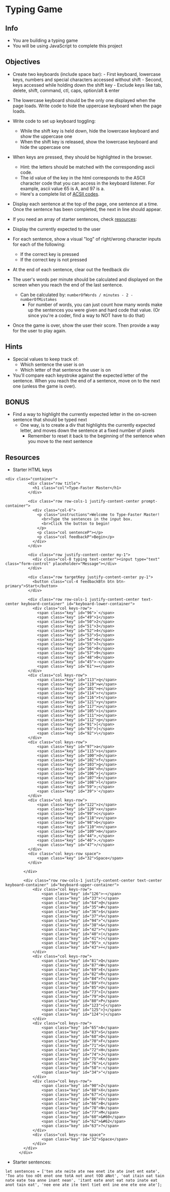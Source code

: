 # Typing Game

## Info

- You are building a typing game
- You will be using JavaScript to complete this project

## Objectives

- Create two keyboards (include space bar): - First keyboard, lowercase keys, numbers and special characters accessed without shift - Second, keys accessed while holding down the shift key - Exclude keys like tab, delete, shift, command, ctl, caps, option/alt & enter
- The lowercase keyboard should be the only one displayed when the page loads. Write code to hide the uppercase keyboard when the page loads.
- Write code to set up keyboard toggling:
  - While the shift key is held down, hide the lowercase keyboard and show the uppercase one
  - When the shift key is released, show the lowercase keyboard and hide the uppercase one
- When keys are pressed, they should be highlighted in the browser.
  - Hint: the letters should be matched with the corresponding ascii code. 
  - The id value of the key in the html corresponds to the ASCII character code that you can access in the keyboard listener. For example, ascii value 65 is A, and 97 is a. 
  - Here's a complete list of [ACSII codes](https://www.ascii-code.com/).
- Display each sentence at the top of the page, one sentence at a time. Once the sentence has been completed, the next in line should appear. 
- If you need an array of starter sentences, check [resources](#Resources):

- Display the currently expected to the user
- For each sentence, show a visual "log" of right/wrong character inputs for each of the following:
  - If the correct key is pressed
  - If the correct key is not pressed
- At the end of each sentence, clear out the feedback div
- The user's words per minute should be calculated and displayed on the screen when you reach the end of the last sentence.
  - Can be calculated by: `numberOfWords / minutes - 2 - numberOfMistakes`
    - For number of words, you can just count how many words make up the sentences you were given and hard code that value. (Or since you're a coder, find a way to NOT have to do that)
- Once the game is over, show the user their score. Then provide a way for the user to play again.

## Hints

- Special values to keep track of:
  - Which sentence the user is on
  - Which letter of that sentence the user is on
- You'll compare each keystroke against the expected letter of the sentence. When you reach the end of a sentence, move on to the next one (unless the game is over).

## BONUS

- Find a way to highlight the currently expected letter in the on-screen sentence that should be typed next
  - One way, is to create a div that highlights the currently expected letter, and moves down the sentence at a fixed number of pixels
    - Remember to reset it back to the beginning of the sentence when you move to the next sentence

## Resources

- Starter HTML keys

```
<div class="container">
          <div class="row title">
            <h1 class="col">Type-Faster Master</h1>
          </div>

          <div class="row row-cols-1 justify-content-center prompt-container">
            <div class="col-6">
              <p class="instructions">Welcome to Type-Faster Master!
                <br>Type the sentences in the input box.
                <br>Click the button to begin!
              </p>
              <p class="col sentenceP"></p>
              <p class="col feedbackP">Begin</p>
            </div>
          </div>

          <div class="row justify-content-center my-1">
            <div class="col-8 typing text-center"><input type="text" class="form-control" placeholder="Message"></div>
          </div>

          <div class="row targetKey justify-content-center py-1">
            <button class="col-4 feedbackBtn btn btn-primary">Start</button>
          </div>

          <div class="row row-cols-1 justify-content-center text-center keyboard-container" id="keyboard-lower-container">
            <div class="col keys-row">
              <span class="key" id="96">`</span>
              <span class="key" id="49">1</span>
              <span class="key" id="50">2</span>
              <span class="key" id="51">3</span>
              <span class="key" id="52">4</span>
              <span class="key" id="53">5</span>
              <span class="key" id="54">6</span>
              <span class="key" id="55">7</span>
              <span class="key" id="56">8</span>
              <span class="key" id="57">9</span>
              <span class="key" id="48">0</span>
              <span class="key" id="45">-</span>
              <span class="key" id="61">=</span>
          </div>
          <div class="col keys-row">
              <span class="key" id="113">q</span>
              <span class="key" id="119">w</span>
              <span class="key" id="101">e</span>
              <span class="key" id="114">r</span>
              <span class="key" id="116">t</span>
              <span class="key" id="121">y</span>
              <span class="key" id="117">u</span>
              <span class="key" id="105">i</span>
              <span class="key" id="111">o</span>
              <span class="key" id="112">p</span>
              <span class="key" id="91">[</span>
              <span class="key" id="93">]</span>
              <span class="key" id="92">\</span>
          </div>
          <div class="col keys-row">
              <span class="key" id="97">a</span>
              <span class="key" id="115">s</span>
              <span class="key" id="100">d</span>
              <span class="key" id="102">f</span>
              <span class="key" id="103">g</span>
              <span class="key" id="104">h</span>
              <span class="key" id="106">j</span>
              <span class="key" id="107">k</span>
              <span class="key" id="108">l</span>
              <span class="key" id="59">;</span>
              <span class="key" id="39">'</span>
          </div>
          <div class="col keys-row">
              <span class="key" id="122">z</span>
              <span class="key" id="120">x</span>
              <span class="key" id="99">c</span>
              <span class="key" id="118">v</span>
              <span class="key" id="98">b</span>
              <span class="key" id="110">n</span>
              <span class="key" id="109">m</span>
              <span class="key" id="44">,</span>
              <span class="key" id="46">.</span>
              <span class="key" id="47">/</span>
          </div>
          <div class="col keys-row space">
              <span class="key" id="32">Space</span>
          </div>

        </div>

        <div class="row row-cols-1 justify-content-center text-center keyboard-container" id="keyboard-upper-container">
            <div class="col keys-row">
                <span class="key" id="126">~</span>
                <span class="key" id="33">!</span>
                <span class="key" id="64">@</span>
                <span class="key" id="35">#</span>
                <span class="key" id="36">$</span>
                <span class="key" id="37">%</span>
                <span class="key" id="94">^</span>
                <span class="key" id="38">&</span>
                <span class="key" id="42">*</span>
                <span class="key" id="40">(</span>
                <span class="key" id="41">)</span>
                <span class="key" id="95">_</span>
                <span class="key" id="43">+</span>
            </div>
            <div class="col keys-row">
                <span class="key" id="81">Q</span>
                <span class="key" id="87">W</span>
                <span class="key" id="69">E</span>
                <span class="key" id="82">R</span>
                <span class="key" id="84">T</span>
                <span class="key" id="89">Y</span>
                <span class="key" id="85">U</span>
                <span class="key" id="73">I</span>
                <span class="key" id="79">O</span>
                <span class="key" id="80">P</span>
                <span class="key" id="123">{</span>
                <span class="key" id="125">}</span>
                <span class="key" id="124">|</span>
            </div>
            <div class="col keys-row">
                <span class="key" id="65">A</span>
                <span class="key" id="83">S</span>
                <span class="key" id="68">D</span>
                <span class="key" id="70">F</span>
                <span class="key" id="71">G</span>
                <span class="key" id="72">H</span>
                <span class="key" id="74">J</span>
                <span class="key" id="75">K</span>
                <span class="key" id="76">L</span>
                <span class="key" id="58">:</span>
                <span class="key" id="34">"</span>
            </div>
            <div class="col keys-row">
                <span class="key" id="90">Z</span>
                <span class="key" id="88">X</span>
                <span class="key" id="67">C</span>
                <span class="key" id="86">V</span>
                <span class="key" id="66">B</span>
                <span class="key" id="78">N</span>
                <span class="key" id="77">M</span>
                <span class="key" id="60">&#60</span>
                <span class="key" id="62">&#62</span>
                <span class="key" id="63">?</span>
            </div>
            <div class="col keys-row space">
                <span class="key" id="32">Space</span>
            </div>
        </div>
      </div>
```

- Starter sentences:

```
let sentences = ['ten ate neite ate nee enet ite ate inet ent eate', 'Too ato too nOt enot one totA not anot tOO aNot', 'oat itain oat tain nate eate tea anne inant nean', 'itant eate anot eat nato inate eat anot tain eat', 'nee ene ate ite tent tiet ent ine ene ete ene ate'];
```
